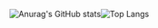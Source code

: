 ![Anurag's GitHub stats](https://github-readme-stats.vercel.app/api?username=mateusmacciel&hide-rank=true)![Top Langs](https://github-readme-stats.vercel.app/api/top-langs/?username=mateusmacciel&hide_progress=true)
